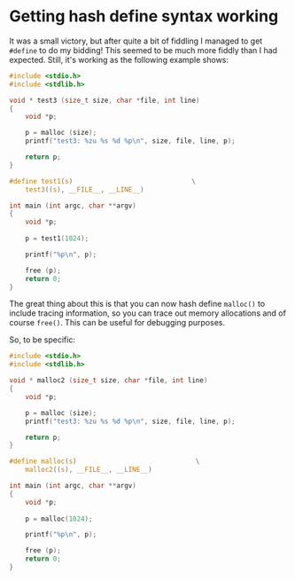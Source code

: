 # Getting hash define syntax working

It was a small victory, but after quite a bit of fiddling I managed to
get `#define` to do my bidding! This seemed to be much more fiddly
than I had expected. Still, it's working as the following example
shows:

``` C
#include <stdio.h>
#include <stdlib.h>

void * test3 (size_t size, char *file, int line)
{
    void *p;

    p = malloc (size);
    printf("test3: %zu %s %d %p\n", size, file, line, p);

    return p;
}

#define test1(s)                              \
    test3((s), __FILE__, __LINE__)

int main (int argc, char **argv)
{
    void *p;
    
    p = test1(1024); 

    printf("%p\n", p);

    free (p);
    return 0;
}
```

The great thing about this is that you can now hash define `malloc()`
to include tracing information, so you can trace out memory
allocations and of course `free()`. This can be useful for debugging
purposes.

So, to be specific:

``` C
#include <stdio.h>
#include <stdlib.h>

void * malloc2 (size_t size, char *file, int line)
{
    void *p;

    p = malloc (size);
    printf("test3: %zu %s %d %p\n", size, file, line, p);

    return p;
}

#define malloc(s)                              \
    malloc2((s), __FILE__, __LINE__)

int main (int argc, char **argv)
{
    void *p;
    
    p = malloc(1024); 

    printf("%p\n", p);

    free (p);
    return 0;
}
```


